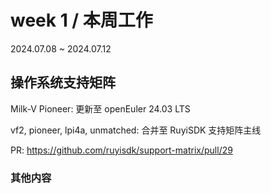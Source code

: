 # week 1 / 本周工作

2024.07.08 ~ 2024.07.12

## 操作系统支持矩阵

Milk-V Pioneer: 更新至 openEuler 24.03 LTS

vf2, pioneer, lpi4a, unmatched: 合并至 RuyiSDK 支持矩阵主线

PR: https://github.com/ruyisdk/support-matrix/pull/29

### 其他内容

